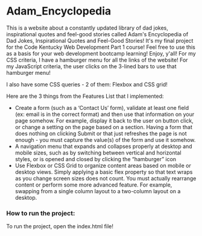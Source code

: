 # Adam_Encyclopedia 
This is a website about a constantly updated library of dad jokes, inspirational quotes and feel-good stories called Adam's Encyclopedia of Dad Jokes, Inspirational Quotes and Feel-Good Stories! It's my final project for the Code Kentucky Web Development Part 1 course! Feel free to use this as a basis for your web development bootcamp learning! Enjoy, y'all!
For my CSS criteria, I have a hamburger menu for all the links of the website! 
For my JavaScript criteria, the user clicks on the 3-lined bars to use that hamburger menu!

I also have some CSS queries - 2 of them: Flexbox and CSS grid!

Here are the 3 things from the Features List that I implemented:
- Create a form (such as a ‘Contact Us’ form), validate at least one field (ex: email is in the correct format) and then use that information on your page somehow. For example, display it back to the user on button click, or change a setting on the page based on a section. Having a form that does nothing on clicking Submit or that just refreshes the page is not enough - you must capture the value(s) of the form and use it somehow.
- A navigation menu that expands and collapses properly at desktop and mobile sizes, such as by switching between vertical and horizontal styles, or is opened and closed by clicking the “hamburger” icon
- Use Flexbox or CSS Grid to organize content areas based on mobile or desktop views. Simply applying a basic flex property so that text wraps as you change screen sizes does not count. You must actually rearrange content or perform some more advanced feature. For example, swapping from a single column layout to a two-column layout on a desktop.


### How to run the project:
To run the project, open the index.html file!
